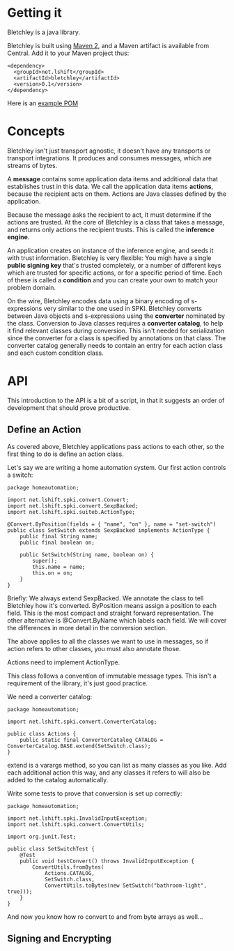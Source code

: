 
# Getting it


Bletchley is a java library.

Bletchley is built using [Maven 2](http://maven.apache.org), and a Maven
artifact is available from Central. Add it to your Maven project thus:


	<dependency>
      <groupId>net.lshift</groupId>
      <artifactId>bletchley</artifactId>
      <version>0.1</version>
    </dependency>


Here is an [example POM](https://github.com/lshift/bletchley-mail/blob/master/pom.xml)

# Concepts


Bletchley isn't just transport agnostic, it doesn't have any transports
or transport integrations. It produces and consumes messages, which are
streams of bytes.

A **message** contains some application data items and additional
data that establishes trust in this data. We call the
application data items **actions**, because the recipient acts on them.
Actions are Java classes defined by the application.

Because the message asks the recipient to act, It must determine if
the actions are trusted. At the core of Bletchley is a class that
takes a message, and returns only actions the recipient trusts.
This is called the **inference engine**.

An application creates on instance of the inference engine, and seeds
it with trust information. Bletchley is very flexible: You migh have a single
**public signing key** that's trusted completely, or a number of
different keys which are trusted for specific actions, or for a specific
period of time. Each of these is called a **condition** and you can
create your own to match your problem domain.

On the wire, Bletchley encodes data using a binary encoding of s-expressions
very similar to the one used in SPKI. Bletchley converts between Java
objects and s-expressions using the **converter** nominated by the class. Conversion to
Java classes requires a **converter catalog**, to help it find relevant classes
during conversion. This isn't needed for serialization since the converter for
a class is specified by annotations on that class. The converter catalog
generally needs to contain an entry for each action class and each custom
condition class.

# API


This introduction to the API is a bit of a script, in that it suggests an
order of development that should prove productive.

## Define an Action


As covered above, Bletchley applications pass actions to each other, so
the first thing to do is define an action class.

Let's say we are writing a home automation system. Our first action
controls a switch:

    package homeautomation;

    import net.lshift.spki.convert.Convert;
    import net.lshift.spki.convert.SexpBacked;
    import net.lshift.spki.suiteb.ActionType;

    @Convert.ByPosition(fields = { "name", "on" }, name = "set-switch")
    public class SetSwitch extends SexpBacked implements ActionType {
        public final String name;
        public final boolean on;

        public SetSwitch(String name, boolean on) {
            super();
            this.name = name;
            this.on = on;
        }
    }

Briefly: We always extend SexpBacked. We annotate the class
to tell Bletchley how it's converted. ByPosition means assign a
position to each field. This is the most compact and straight forward
representation. The other alternative is @Convert.ByName which labels
each field. We will cover the differences in more detail in the
conversion section.

The above applies to all the classes we want to use in messages, so
if action refers to other classes, you must also annotate those.

Actions need to implement ActionType.

This class follows a convention of immutable message types. This
isn't a requirement of the library, it's just good practice.

We need a converter catalog:

    package homeautomation;

    import net.lshift.spki.convert.ConverterCatalog;

    public class Actions {
        public static final ConverterCatalog CATALOG = ConverterCatalog.BASE.extend(SetSwitch.class);
    }


extend is a varargs method, so you can list as many classes as you
like. Add each additional action this way, and any classes it refers
to will also be added to the catalog automatically.

Write some tests to prove that conversion is set up correctly:


    package homeautomation;

    import net.lshift.spki.InvalidInputException;
    import net.lshift.spki.convert.ConvertUtils;

    import org.junit.Test;

    public class SetSwitchTest {
        @Test
        public void testConvert() throws InvalidInputException {
            ConvertUtils.fromBytes(
                Actions.CATALOG, 
                SetSwitch.class, 
                ConvertUtils.toBytes(new SetSwitch("bathroom-light", true)));
        }
    }


And now you know how ro convert to and from byte arrays as well...

## Signing and Encrypting


